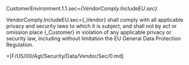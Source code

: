 CustomerEnvironment.1.1.sec=<i>{VendorComply.IncludeEU.sec}</i>

VendorComply.IncludeEU.sec={_Vendor} shall comply with all applicable privacy and security laws to which it is subject, and shall not by act or omission place {_Customer} in violation of any applicable privacy or security law, including without limitation the EU General Data Protection Regulation.

=[F/US/00/Agt/Security/Data/Vendor/Sec/0.md]